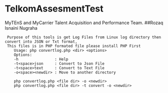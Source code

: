 # TelkomAssesmentTest
MyTEnS and MyCarrier Talent Acquisition and Performance Team.
##Rozaq Isnaini Nugraha

```
 Purpose of this tools is get Log Files from Linux log directory then convert into JSON or Txt format,
 This files is in PHP formated file please install PHP First
    Usage: php convertlog.php <dir> <options>
    Options:
    -h                : Help 
    -t<space>json     : Convert to Json File 
    -t<space>text     : Convert to Text File 
    -o<space><newdir> : Move to another directory 

    php convertlog.php <file dir> -o <newdir> 
    php convertlog.php <file dir> -t convert -o <newdir>
```
